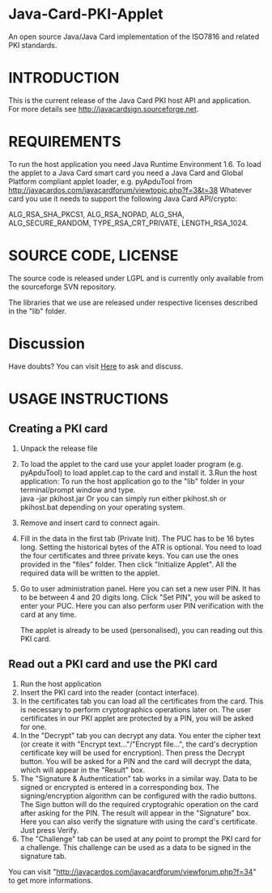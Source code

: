 # Java-Card-PKI-Applet
An open source Java/Java Card implementation of the ISO7816 and related PKI standards. 

INTRODUCTION
============

This is the current release of the Java Card PKI host API and application. For more details see http://javacardsign.sourceforge.net.

REQUIREMENTS
============

To run the host application you need Java Runtime Environment 1.6. To load the applet to a Java Card smart card you need a Java Card and
Global Platform compliant applet loader, e.g. pyApduTool from http://javacardos.com/javacardforum/viewtopic.php?f=3&t=38
Whatever card you use it needs to support the following Java Card API/crypto:

  ALG_RSA_SHA_PKCS1, ALG_RSA_NOPAD, ALG_SHA, ALG_SECURE_RANDOM,
  TYPE_RSA_CRT_PRIVATE, LENGTH_RSA_1024.
  
SOURCE CODE, LICENSE
====================

The source code is released under LGPL and is currently only available from the sourceforge SVN repository.

The libraries that we use are released under respective licenses described in the "lib" folder.

Discussion
=======

Have doubts? You can visit [Here](http://javacardos.com/javacardforum/viewforum.php?f=34) to ask and discuss.


USAGE INSTRUCTIONS 
=================

Creating a PKI card
-------------------

1. Unpack the release file
2. To load the applet to the card use your applet loader program (e.g. pyApduTool) to load applet.cap to the card and install it.
3.Run the host application: 
    To run the host application go to the "lib" folder in your terminal/prompt window and type.  
    java -jar pkihost.jar
    Or you can simply run either pkihost.sh or pkihost.bat depending on your operating system.
4. Remove and insert card to connect again.
5. Fill in the data in the first tab (Private Init). The PUC has to be 16 bytes long. Setting the historical bytes of the ATR is optional. You need to load the four certificates and three private keys. You can use the ones provided in the "files" folder. Then click "Initialize Applet".
   All the required data will be written to the applet.
6. Go to user administration panel. Here you can set a new user PIN.  It has to be between 4 and 20 digits long. Click "Set PIN", you will be asked to enter your PUC. Here you can also perform user PIN verification with the card at any time. 
     
     The applet is already to be used (personalised), you can reading out this PKI card.
 
 Read out a PKI card and use the PKI card
----------------------
1. Run the host application
2. Insert the PKI card into the reader (contact interface).
3. In the certificates tab you can load all the certificates from the card. This is necessary to perform cryptographics operations later on. The user certificates in our PKI applet are protected by a PIN, you will be asked for one.
4.  In the "Decrypt" tab you can decrypt any data. You enter the cipher text (or create it with "Encrypt text..."/"Encrypt file...", the  card's decryption certificate key will be used for encryption).
   Then press the Decrypt button. You will be asked for a PIN and the  card will decrypt the data, which will appear in the "Result" box.
5.  The "Signature & Authentication" tab works in a similar way. Data to be signed or encrypted is entered in a corresponding box. The  signing/encryption algorithm can be configured with the radio  buttons. The Sign button will do the required cryptograhic operation on the card after asking for the PIN. The result will appear in the "Signature" box. Here you can also verify the signature with using the card's certificate. Just press Verify.
6. The "Challenge" tab can be used at any point to prompt the PKI card  for a challenge. This challenge can be used as a data to be signed  in the signature tab. 
  
  You can visit "http://javacardos.com/javacardforum/viewforum.php?f=34" to get more informations.
